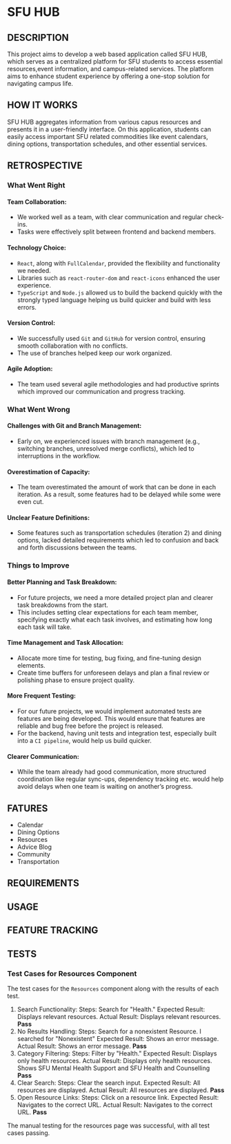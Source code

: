 # SFU HUB
## DESCRIPTION
This project aims to develop a web based application called SFU HUB, which serves as a centralized platform for SFU students to access essential resources,event information, and campus-related services. The platform aims to enhance student experience by offering a one-stop solution for navigating campus life.

## HOW IT WORKS
SFU HUB aggregates information from various capus resources and presents it in a user-friendly interface. On this application, students can easily access important SFU related commodities like event calendars, dining options, transportation schedules, and other essential services. 

## RETROSPECTIVE
### What Went Right

#### Team Collaboration:
- We worked well as a team, with clear communication and regular check-ins.
- Tasks were effectively split between frontend and backend members.

#### Technology Choice:
- `React`, along with `FullCalendar`, provided the flexibility and functionality we needed.
- Libraries such as `react-router-dom` and `react-icons` enhanced the user experience.
- `TypeScript` and `Node.js` allowed us to build the backend quickly with the strongly typed language helping us build quicker and build with less errors.

#### Version Control:
- We successfully used `Git` and `GitHub` for version control, ensuring smooth collaboration with no conflicts.
- The use of branches helped keep our work organized.

#### Agile Adoption:
- The team used several agile methodologies and had productive sprints which improved our communication and progress tracking.  

### What Went Wrong

#### Challenges with Git and Branch Management:
- Early on, we experienced issues with branch management (e.g., switching branches, unresolved merge conflicts), which led to interruptions in the workflow.

#### Overestimation of Capacity:
- The team overestimated the amount of work that can be done in each iteration. As a result, some features had to be delayed while some were even cut.  

#### Unclear Feature Definitions:
- Some features such as transportation schedules (iteration 2) and dining options, lacked detailed requirements which led to confusion and back and forth discussions between the teams. 

### Things to Improve

#### Better Planning and Task Breakdown:
- For future projects, we need a more detailed project plan and clearer task breakdowns from the start.
- This includes setting clear expectations for each team member, specifying exactly what each task involves, and estimating how long each task will take.

#### Time Management and Task Allocation:
- Allocate more time for testing, bug fixing, and fine-tuning design elements.
- Create time buffers for unforeseen delays and plan a final review or polishing phase to ensure project quality.

#### More Frequent Testing:
- For our future projects, we would implement automated tests are features are being developed. This would ensure that features are reliable and bug free before the project is released.  
- For the backend, having unit tests and integration test, especially built into a `CI pipeline`, would help us build quicker. 

#### Clearer Communication:
- While the team already had good communication, more structured coordination like regular sync-ups, dependency tracking etc. would help avoid delays when one team is waiting on another’s progress.  


## FATURES
- Calendar
- Dining Options
- Resources
- Advice Blog
- Community
- Transportation

## REQUIREMENTS

## USAGE

## FEATURE TRACKING

## TESTS

### Test Cases for Resources Component
The test cases for the `Resources` component along with the results of each test.

1. Search Functionality: 
   Steps: Search for "Health." 
   Expected Result: Displays relevant resources. 
   Actual Result: Displays relevant resources. 
   **Pass**
2. No Results Handling: 
   Steps: Search for a nonexistent Resource. I searched for "Nonexistent"
   Expected Result: Shows an error message. 
   Actual Result: Shows an error message. 
   **Pass**
3. Category Filtering: 
   Steps: Filter by "Health." 
   Expected Result: Displays only health resources. 
   Actual Result: Displays only health resources. Shows SFU Mental Health Support and SFU Health and Counselling
   **Pass**
4. Clear Search: 
   Steps: Clear the search input. 
   Expected Result: All resources are displayed. 
   Actual Result: All resources are displayed. 
   **Pass**
5. Open Resource Links: 
   Steps: Click on a resource link. 
   Expected Result: Navigates to the correct URL. 
   Actual Result: Navigates to the correct URL. 
   **Pass**

The manual testing for the resources page was successful, with all test cases passing.
